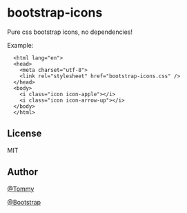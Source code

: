 # **bootstrap-icons**

Pure css bootstrap icons, no dependencies!

Example:

```
  <html lang="en">
  <head>
    <meta charset="utf-8">
    <link rel="stylesheet" href="bootstrap-icons.css" />
  </head>
  <body>
    <i class="icon icon-apple"></i>
    <i class="icon icon-arrow-up"></i>
  </body>
  </html>
  ```
  

## License

MIT

## Author

[@Tommy](https://github.com/redfish-d86e/bootstrap-icons)

[@Bootstrap](https://github.com/twbs/bootstrap)